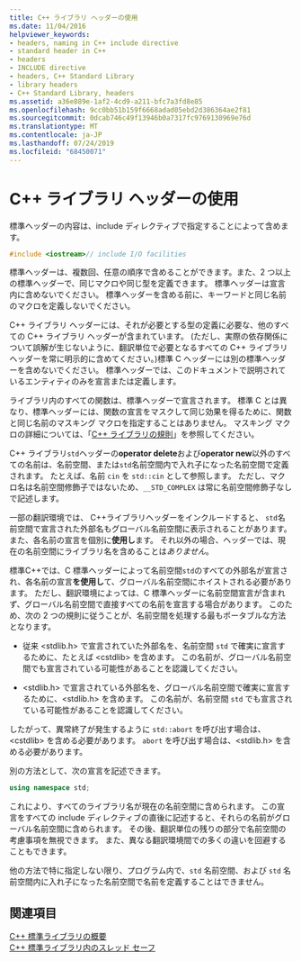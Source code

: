 ```yaml
---
title: C++ ライブラリ ヘッダーの使用
ms.date: 11/04/2016
helpviewer_keywords:
- headers, naming in C++ include directive
- standard header in C++
- headers
- INCLUDE directive
- headers, C++ Standard Library
- library headers
- C++ Standard Library, headers
ms.assetid: a36e889e-1af2-4cd9-a211-bfc7a3fd8e85
ms.openlocfilehash: 9cc0bb51b159f6668adad05ebd2d386364ae2f81
ms.sourcegitcommit: 0dcab746c49f13946b0a7317fc9769130969e76d
ms.translationtype: MT
ms.contentlocale: ja-JP
ms.lasthandoff: 07/24/2019
ms.locfileid: "68450071"
---
```

# <a name="using-c-library-headers"></a>C++ ライブラリ ヘッダーの使用

標準ヘッダーの内容は、include ディレクティブで指定することによって含めます。

```cpp
#include <iostream>// include I/O facilities
```

標準ヘッダーは、複数回、任意の順序で含めることができます。また、2 つ以上の標準ヘッダーで、同じマクロや同じ型を定義できます。 標準ヘッダーは宣言内に含めないでください。 標準ヘッダーを含める前に、キーワードと同じ名前のマクロを定義しないでください。

C++ ライブラリ ヘッダーには、それが必要とする型の定義に必要な、他のすべての C++ ライブラリ ヘッダーが含まれています。 (ただし、実際の依存関係について誤解が生じないように、翻訳単位で必要となるすべての C++ ライブラリ ヘッダーを常に明示的に含めてください。)標準 C ヘッダーには別の標準ヘッダーを含めないでください。 標準ヘッダーでは、このドキュメントで説明されているエンティティのみを宣言または定義します。

ライブラリ内のすべての関数は、標準ヘッダーで宣言されます。 標準 C とは異なり、標準ヘッダーには、関数の宣言をマスクして同じ効果を得るために、関数と同じ名前のマスキング マクロを指定することはありません。 マスキング マクロの詳細については、「[C++ ライブラリの規則](../standard-library/cpp-library-conventions.md)」を参照してください。

C++ ライブラリ`std`ヘッダーの**operator delete**および**operator new**以外のすべての名前は、名前空間、または`std`名前空間内で入れ子になった名前空間で定義されます。 たとえば、名前 `cin` を `std::cin` として参照します。 ただし、マクロ名は名前空間修飾子ではないため、`__STD_COMPLEX` は常に名前空間修飾子なしで記述します。

一部の翻訳環境では、 C++ライブラリヘッダーをインクルードすると、 `std`名前空間で宣言された外部名もグローバル名前空間に表示されることがあります。また、各名前の宣言を個別に**使用し**ます。 それ以外の場合、ヘッダーでは、現在の名前空間にライブラリ名を含めることは*ありません*。

標準C++では、C 標準ヘッダーによって名前空間`std`のすべての外部名が宣言され、各名前の宣言**を使用し**て、グローバル名前空間にホイストされる必要があります。 ただし、翻訳環境によっては、C 標準ヘッダーに名前空間宣言が含まれず、グローバル名前空間で直接すべての名前を宣言する場合があります。 このため、次の 2 つの規則に従うことが、名前空間を処理する最もポータブルな方法となります。

- 従来 \<stdlib.h> で宣言されていた外部名を、名前空間 `std` で確実に宣言するために、たとえば \<cstdlib> を含めます。 この名前が、グローバル名前空間でも宣言されている可能性があることを認識してください。

- \<stdlib.h> で宣言されている外部名を、グローバル名前空間で確実に宣言するために、\<stdlib.h> を含めます。 この名前が、名前空間 `std` でも宣言されている可能性があることを認識してください。

したがって、異常終了が発生するように `std::abort` を呼び出す場合は、\<cstdlib> を含める必要があります。 `abort` を呼び出す場合は、\<stdlib.h> を含める必要があります。

別の方法として、次の宣言を記述できます。

```cpp
using namespace std;
```

これにより、すべてのライブラリ名が現在の名前空間に含められます。 この宣言をすべての include ディレクティブの直後に記述すると、それらの名前がグローバル名前空間に含められます。 その後、翻訳単位の残りの部分で名前空間の考慮事項を無視できます。 また、異なる翻訳環境間での多くの違いを回避することもできます。

他の方法で特に指定しない限り、プログラム内で、`std` 名前空間、および `std` 名前空間内に入れ子になった名前空間で名前を定義することはできません。

## <a name="see-also"></a>関連項目

[C++ 標準ライブラリの概要](../standard-library/cpp-standard-library-overview.md)\
[C++ 標準ライブラリ内のスレッド セーフ](../standard-library/thread-safety-in-the-cpp-standard-library.md)
